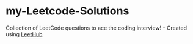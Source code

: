 # my-Leetcode-Solutions
Collection of LeetCode questions to ace the coding interview! - Created using [LeetHub](https://github.com/QasimWani/LeetHub)
